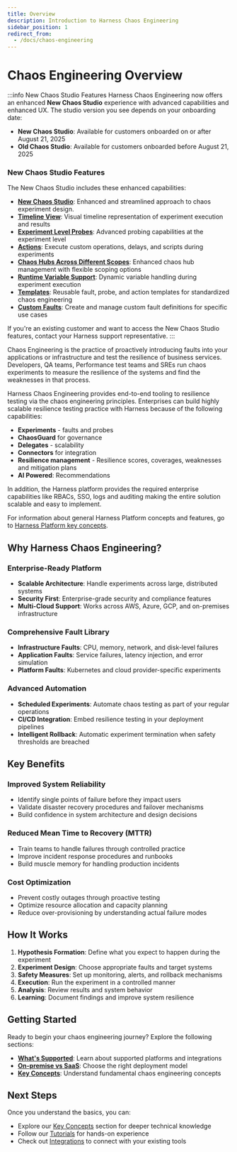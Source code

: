 ```yaml
---
title: Overview
description: Introduction to Harness Chaos Engineering
sidebar_position: 1
redirect_from:
  - /docs/chaos-engineering
---
```


# Chaos Engineering Overview 

:::info New Chaos Studio Features
Harness Chaos Engineering now offers an enhanced **New Chaos Studio** experience with advanced capabilities and enhanced UX. The studio version you see depends on your onboarding date:

- **New Chaos Studio**: Available for customers onboarded on or after August 21, 2025
- **Old Chaos Studio**: Available for customers onboarded before August 21, 2025

### New Chaos Studio Features
The New Chaos Studio includes these enhanced capabilities:
- **[New Chaos Studio](/docs/chaos-engineering/guides/experiments#2.newchaosstudio)**: Enhanced and streamlined approach to chaos experiment design.
- **[Timeline View](/docs/chaos-engineering/guides/experiments#2.newchaosstudio)**: Visual timeline representation of experiment execution and results
- **[Experiment Level Probes](/docs/chaos-engineering/guides/probes/experiment-level-probes/)**: Advanced probing capabilities at the experiment level
- **[Actions](/docs/chaos-engineering/guides/actions/)**: Execute custom operations, delays, and scripts during experiments
- **[Chaos Hubs Across Different Scopes](/docs/chaos-engineering/guides/chaoshub)**: Enhanced chaos hub management with flexible scoping options
- **[Runtime Variable Support](/docs/chaos-engineering/guides/experiments#2.newchaosstudio)**: Dynamic variable handling during experiment execution
- **[Templates](/docs/chaos-engineering/guides/templates/)**: Reusable fault, probe, and action templates for standardized chaos engineering
- **[Custom Faults](/docs/category/custom-faults)**: Create and manage custom fault definitions for specific use cases

If you're an existing customer and want to access the New Chaos Studio features, contact your Harness support representative.
:::

Chaos Engineering is the practice of proactively introducing faults into your applications or infrastructure and test the resilience of business services. Developers, QA teams, Performance test teams and SREs run chaos experiments to measure the resilience of the systems and find the weaknesses in that process.

Harness Chaos Engineering provides end-to-end tooling to resilience testing via the chaos engineering principles. Enterprises can build highly scalable resilience testing practice with Harness because of the following capabilities:

- **Experiments** - faults and probes
- **ChaosGuard** for governance
- **Delegates** - scalability
- **Connectors** for integration
- **Resilience management** - Resilience scores, coverages, weaknesses and mitigation plans
- **AI Powered**: Recommendations


In addition, the Harness platform provides the required enterprise capabilities like RBACs, SSO, logs and auditing making the entire solution scalable and easy to implement.

For information about general Harness Platform concepts and features, go to [Harness Platform key concepts](/docs/platform/get-started/key-concepts).

## Why Harness Chaos Engineering?

### Enterprise-Ready Platform
- **Scalable Architecture**: Handle experiments across large, distributed systems
- **Security First**: Enterprise-grade security and compliance features
- **Multi-Cloud Support**: Works across AWS, Azure, GCP, and on-premises infrastructure

### Comprehensive Fault Library
- **Infrastructure Faults**: CPU, memory, network, and disk-level failures
- **Application Faults**: Service failures, latency injection, and error simulation
- **Platform Faults**: Kubernetes and cloud provider-specific experiments

### Advanced Automation
- **Scheduled Experiments**: Automate chaos testing as part of your regular operations
- **CI/CD Integration**: Embed resilience testing in your deployment pipelines
- **Intelligent Rollback**: Automatic experiment termination when safety thresholds are breached

## Key Benefits

### Improved System Reliability
- Identify single points of failure before they impact users
- Validate disaster recovery procedures and failover mechanisms
- Build confidence in system architecture and design decisions

### Reduced Mean Time to Recovery (MTTR)
- Train teams to handle failures through controlled practice
- Improve incident response procedures and runbooks
- Build muscle memory for handling production incidents

### Cost Optimization
- Prevent costly outages through proactive testing
- Optimize resource allocation and capacity planning
- Reduce over-provisioning by understanding actual failure modes

## How It Works

1. **Hypothesis Formation**: Define what you expect to happen during the experiment
2. **Experiment Design**: Choose appropriate faults and target systems
3. **Safety Measures**: Set up monitoring, alerts, and rollback mechanisms
4. **Execution**: Run the experiment in a controlled manner
5. **Analysis**: Review results and system behavior
6. **Learning**: Document findings and improve system resilience

## Getting Started

Ready to begin your chaos engineering journey? Explore the following sections:

- **[What's Supported](./whats-supported)**: Learn about supported platforms and integrations
- **[On-premise vs SaaS](./on-premise-vs-saas)**: Choose the right deployment model
- **[Key Concepts](./key-concepts)**: Understand fundamental chaos engineering concepts

## Next Steps

Once you understand the basics, you can:
- Explore our [Key Concepts](./key-concepts) section for deeper technical knowledge
- Follow our [Tutorials](./tutorials) for hands-on experience
- Check out [Integrations](./integrations/cicd/jenkins) to connect with your existing tools
